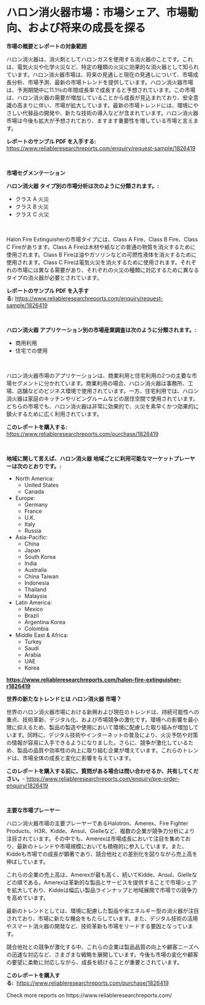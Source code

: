 <p><h1>ハロン消火器市場：市場シェア、市場動向、および将来の成長を探る</h1></p><p><strong>市場の概要とレポートの対象範囲</strong></p>
<p><p>ハロン消火器は、消火剤としてハロンガスを使用する消火器のことです。これは、電気火災や化学火災など、特定の種類の火災に効果的な消火器として知られています。ハロン消火器市場は、将来の見通しと現在の見通しについて、市場成長分析、市場予測、最新の市場トレンドを提供しています。ハロン消火器市場は、予測期間中に11.1％の年間成長率で成長すると予想されています。この市場は、ハロン消火器の需要が増加していることから成長が見込まれており、安全意識の高まりに伴い、市場が拡大しています。最新の市場トレンドには、環境にやさしい代替品の開発や、新たな技術の導入などが含まれています。ハロン消火器市場は今後も拡大が予想されており、ますます重要性を増している市場と言えます。</p></p>
<p><strong>レポートのサンプル PDF を入手する:</strong> <a href="https://www.reliableresearchreports.com/enquiry/request-sample/1826419">https://www.reliableresearchreports.com/enquiry/request-sample/1826419</a></p>
<p>&nbsp;</p>
<p><strong>市場セグメンテーション</strong></p>
<p><strong>ハロン消火器 タイプ別の市場分析は次のように分類されます。:</strong></p>
<p><ul><li>クラス A 火災</li><li>クラス B 火災</li><li>クラス C 火災</li></ul></p>
<p>&nbsp;</p>
<p><p>Halon Fire Extinguisherの市場タイプには、Class A Fire、Class B Fire、Class C Fireがあります。Class A Fireは木材や紙などの普通の物質を消火するために使用されます。Class B Fireは油やガソリンなどの可燃性液体を消火するために使用されます。Class C Fireは電気火災を消火するために使用されます。それぞれの市場には異なる需要があり、それぞれの火災の種類に対応するために異なるタイプの消火器が必要とされています。</p></p>
<p><strong>レポートのサンプル PDF を入手する:</strong>&nbsp;<a href="https://www.reliableresearchreports.com/enquiry/request-sample/1826419">https://www.reliableresearchreports.com/enquiry/request-sample/1826419</a></p>
<p>&nbsp;</p>
<p><strong> ハロン消火器 アプリケーション別の市場産業調査は次のように分類されます。:</strong></p>
<p><ul><li>商用利用</li><li>住宅での使用</li></ul></p>
<p>&nbsp;</p>
<p><p>ハロン消火器市場のアプリケーションは、商業利用と住宅利用の2つの主要な市場セグメントに分かれています。商業利用の場合、ハロン消火器は事務所、工場、店舗などのビジネス環境で使用されています。一方、住宅利用では、ハロン消火器は家庭のキッチンやリビングルームなどの居住空間で使用されています。どちらの市場でも、ハロン消火器は非常に効果的で、火災を素早くかつ効果的に鎮火するために広く利用されています。</p></p>
<p><strong>このレポートを購入する:</strong>&nbsp; <a href="https://www.reliableresearchreports.com/purchase/1826419">https://www.reliableresearchreports.com/purchase/1826419</a></p>
<p>&nbsp;</p>
<p><strong>地域に関して言えば、ハロン消火器 地域ごとに利用可能なマーケットプレーヤーは次のとおりです。:</strong></p>
<p><ul>
    <li>
        North America:
        <ul>
            <li>United States</li>
            <li>Canada</li>
        </ul>
    </li>
    <li>
        Europe:
        <ul>
            <li>Germany</li>
            <li>France</li>
            <li>U.K.</li>
            <li>Italy</li>
            <li>Russia</li>
        </ul>
    </li>
    <li>
        Asia-Pacific:
        <ul>
            <li>China</li>
            <li>Japan</li>
            <li>South Korea</li>
            <li>India</li>
            <li>Australia</li>
            <li>China Taiwan</li>
            <li>Indonesia</li>
            <li>Thailand</li>
            <li>Malaysia</li>
        </ul>
    </li>
    <li>
        Latin America:
        <ul>
            <li>Mexico</li>
            <li>Brazil</li>
            <li>Argentina Korea</li>
            <li>Colombia</li>
        </ul>
    </li>
    <li>
        Middle East & Africa:
        <ul>
            <li>Turkey</li>
            <li>Saudi</li>
            <li>Arabia</li>
            <li>UAE</li>
            <li>Korea</li>
        </ul>
    </li>
    </ul></p>
<p><strong><a href="https://www.reliableresearchreports.com/halon-fire-extinguisher-r1826419">https://www.reliableresearchreports.com/halon-fire-extinguisher-r1826419</a></strong>&nbsp;</p>
<p><strong>世界の新たなトレンドとは ハロン消火器 市場？</strong></p>
<p><p>世界のハロン消火器市場における新興および現在のトレンドは、持続可能性への重点、技術革新、デジタル化、および市場競争の激化です。環境への影響を最小限に抑えるため、製品の製造や使用において環境に配慮した取り組みが増加しています。同時に、デジタル技術やインターネットの普及により、火災予防や対策の情報が容易に入手できるようになりました。さらに、競争が激化しているため、製品の品質や効率性の向上に取り組む企業が増えています。これらのトレンドは、市場全体の成長と変化に影響を与えています。</p></p>
<p><strong>このレポートを購入する前に、質問がある場合は問い合わせるか、共有してください。</strong>- <a href="https://www.reliableresearchreports.com/enquiry/pre-order-enquiry/1826419">https://www.reliableresearchreports.com/enquiry/pre-order-enquiry/1826419</a></p>
<p>&nbsp;</p>
<p><strong>主要な市場プレーヤー</strong></p>
<p><p>ハロン消火器市場の主要プレーヤーであるHalotron、Amerex、Fire Fighter Products、H3R、Kidde、Ansul、Gielleなど、複数の企業が競争力分析により注目されています。その中でも、Amerexは市場成長において注目を集めており、最新のトレンドや市場規模においても積極的に参入しています。また、Kiddeも市場での成長が顕著であり、競合他社との差別化を図りながら売上高を伸ばしています。</p><p>これらの企業の売上高は、Amerexが最も高く、続いてKidde、Ansul、Gielleなどの順である。Amerexは革新的な製品とサービスを提供することで市場シェアを拡大しており、Kiddeは幅広い製品ラインナップと地域展開で市場での競争力を高めています。</p><p>最新のトレンドとしては、環境に配慮した製品や省エネルギー型の消火器が注目されており、市場に新たな機会をもたらしています。また、デジタル技術の活用やスマート消火器の開発など、技術革新も市場をリードする要因となっています。</p><p>競合他社との競争が激化する中、これらの企業は製品品質の向上や顧客ニーズへの迅速な対応など、さまざまな戦略を展開しています。今後も市場の変化や顧客の要望に柔軟に対応しながら、成長を続けることが重要とされています。</p></p>
<p><strong>このレポートを購入する:</strong>&nbsp;&nbsp;<a href="https://www.reliableresearchreports.com/purchase/1826419">https://www.reliableresearchreports.com/purchase/1826419</a></p>
<p>Check more reports on https://www.reliableresearchreports.com/</p>
